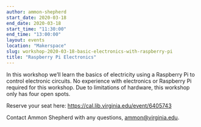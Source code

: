 ```yaml
---
author: ammon-shepherd
start_date: 2020-03-18
end_date: 2020-03-18
start_time: "11:30:00"
end_time: "13:00:00"
layout: events
location: "Makerspace"
slug: workshop-2020-03-18-basic-electronics-with-raspberry-pi
title: "Raspberry Pi Electronics"
---
```


In this workshop we’ll learn the basics of electricity using a Raspberry Pi to control electronic circuits. No experience with electronics or Raspberry Pi 
required for this workshop. Due to limitations of hardware, this workshop only has four open spots. 

Reserve your seat here: [https://cal.lib.virginia.edu/event/6405743 ](https://cal.lib.virginia.edu/event/6405743)

Contact Ammon Shepherd with any questions, <a href="mailto:ammon@virginia.edu">ammon@virginia.edu</a>.
